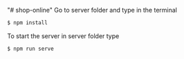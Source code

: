 "# shop-online"
Go to server folder and type in the terminal
 ```sh
 $ npm install
 ```

To start the server in server folder type
 ```sh
 $ npm run serve
 ```
